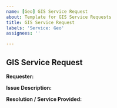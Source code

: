 ```yaml
---
name: [Geo] GIS Service Request
about: Template for GIS Service Requests
title: GIS Service Request
labels: 'Service: Geo'
assignees: ''

---
```


## GIS Service Request ##

**Requester:**

**Issue Description:**

**Resolution / Service Provided:**
